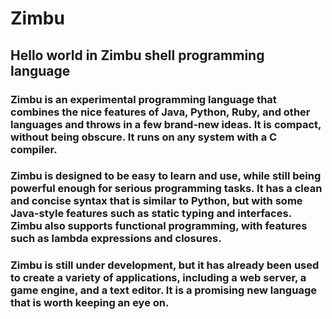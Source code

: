 # Zimbu
## Hello world in Zimbu shell programming language

### Zimbu is an experimental programming language that combines the nice features of Java, Python, Ruby, and other languages and throws in a few brand-new ideas. It is compact, without being obscure. It runs on any system with a C compiler.

### Zimbu is designed to be easy to learn and use, while still being powerful enough for serious programming tasks. It has a clean and concise syntax that is similar to Python, but with some Java-style features such as static typing and interfaces. Zimbu also supports functional programming, with features such as lambda expressions and closures.


### Zimbu is still under development, but it has already been used to create a variety of applications, including a web server, a game engine, and a text editor. It is a promising new language that is worth keeping an eye on.